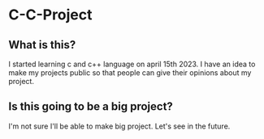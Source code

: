 # C-C-Project

## What is this?
I started learning c and c++ language on april 15th 2023. I have an idea to make my projects public so that people can give their opinions about my project.

## Is this going to be a big project?

I'm not sure I'll be able to make big project. Let's see in the future.


